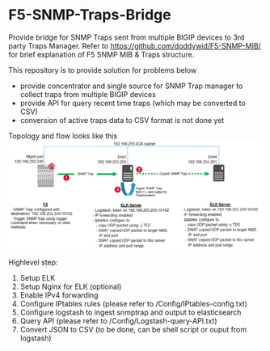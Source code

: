# F5-SNMP-Traps-Bridge
Provide bridge for SNMP Traps sent from multiple BIGIP devices to 3rd party Traps Manager.
Refer to https://github.com/doddywid/F5-SNMP-MIB/ for brief explanation of F5 SNMP MIB & Traps structure.

This repository is to provide solution for problems below  
- provide concentrator and single source for SNMP Trap manager to collect traps from multiple BIGIP devices 
- provide API for query recent time traps (which may be converted to CSV) 
- conversion of active traps data to CSV format is not done yet

Topology and flow looks like this
![Topology](/Images/Topology.png)

Highlevel step:
1. Setup ELK
2. Setup Nginx for ELK (optional)
3. Enable IPv4 forwarding
4. Configure IPtables rules (please refer to /Config/IPtables-config.txt)
5. Configure logstash to ingest snmptrap and output to elasticsearch
6. Query API (please refer to /Config/Logstash-query-API.txt)
7. Convert JSON to CSV (to be done, can be shell script or ouput from logstash)
